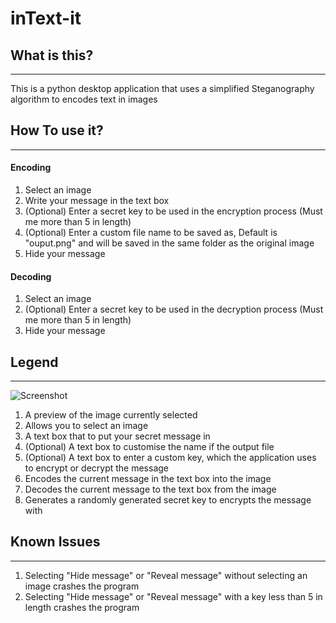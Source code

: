 # inText-it
## What is this?

------------


This is a python desktop application that uses a simplified Steganography algorithm to encodes text in images


## How To use it?

------------


#### Encoding
1. Select an image
2. Write your message in the text box
3. (Optional) Enter a secret key to be used in the encryption process (Must me more than 5 in length)
4. (Optional) Enter a custom file name to be saved as, Default is "ouput.png" and will be saved in the same folder as the original image
5. Hide your message

#### Decoding
1. Select an image
2. (Optional) Enter a secret key to be used in the decryption process (Must me more than 5 in length)
3. Hide your message

## Legend

------------


![Screenshot](https://i.imgur.com/knv4yW1.png "Screenshot")
1. A preview of the image currently selected
2. Allows you to select an image
3. A text box that to put your secret message in
4. (Optional) A text box to customise the name if the output file
5. (Optional) A text box to enter a custom key, which the application uses to encrypt or decrypt the message
6. Encodes the current message in the text box into the image
7. Decodes the current message to the text box from the image
9. Generates a randomly generated secret key to encrypts the message with

## Known Issues
------------

1. Selecting "Hide message" or "Reveal message" without selecting an image crashes the program
2. Selecting "Hide message" or "Reveal message" with a key less than 5 in length crashes the program